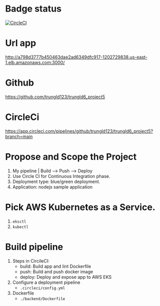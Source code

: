 # Badge status
[![CircleCI](https://dl.circleci.com/status-badge/img/gh/trungld123/trungld6_project5/tree/main.svg?style=svg)](https://dl.circleci.com/status-badge/img/gh/trungld123/trungld6_project5/tree/main.svg?style=svg)
# Url app
http://a798d3777b450463dae2ad6349dfc917-1202729838.us-east-1.elb.amazonaws.com:3000/
# Github
https://github.com/trungld123/trungld6_project5

# CircleCi
https://app.circleci.com/pipelines/github/trungld123/trungld6_project5?branch=main

# Propose and Scope the Project
1. My pipeline
    | Build --> Push --> Deploy
2. Use Circle CI for Continuous Integration phase.
3. Deployment type: blue/green deployment.
4. Application: nodejs sample application

# Pick AWS Kubernetes as a Service.
1. ```eksctl``` 
2. ```kubectl``` 

# Build pipeline
1. Steps in CircileCI: 
    - build: Build app and lint Dockerfile
    - push: Build and push docker image
    - deploy: Deploy and expose app to AWS EKS
2. Configure a deployment pipeline
    - ```.circleci/config.yml```
3. Dockerfile
    - ```./backend/Dockerfile```
